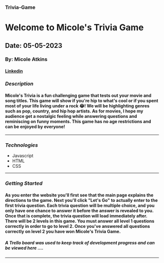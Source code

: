 ### Trivia-Game
# Welcome to Micole's Trivia Game
## Date: 05-05-2023

### By: Micole Atkins


#### [Linkedin](https://www.linkedin.com/in/micoleatkins/)
### **_Description_**

####  Micole's Trivia is a fun challenging game that tests out your movie and song titles. This game will show if you're hip to what's cool or if you spent most of your life living under a rock :joy:! We will be highlighting genres such as pop, country, and hip hop artists. As for movies, I hope my audience get a nostalgic feeling while answering questions and reminiscing on funny moments. This game has no age restrictions and can be enjoyed by everyone!
---

### **_Technologies_**
- Javascript
- HTML
- CSS

---

### **_Getting Started_**
#### As you enter the website you'll first see that the main page explains the directions to the game. Next you'll click "Let's Go" to actually enter to the first trivia question. Each trivia question will be multiple choice, and you only have one chance to answer it before the answer is revealed to you. Once that is complete, the trivia question will load immediately after. There will be 2 levels in this game. You must answer all level 1 questions correctly in order to go to level 2. Once you've answered all questions correctly on level 2 you have won Micole's Trivia Game.

##### A Trello board was used to keep track of development progress and can be viewed here ....

---
